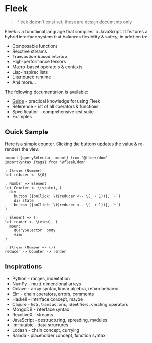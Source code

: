# Fleek

> Fleek doesn't exist yet, these are design documents only

Fleek is a functional language that compiles to JavaScript.
It features a hybrid interface system that balances flexibility & safety, in addition to:

* Composable functions
* Reactive streams
* Transaction-based intertop
* High-performance tensors
* Macro-based operators & contexts
* Lisp-inspired lists
* Distributed runtime
* And more...

The following documentation is available:

* [Guide](https://ashtonwar.gitbooks.io/fleek/content/) - practical knowledge for using Fleek
* Reference - list of all operators & functions
* Specification - comprehensive test suite
* Examples

## Quick Sample

Here is a simple counter. Clicking the buttons updates the value & re-renders the view.

```fl
import {querySelector, mount} from '@fleek/dom'
importSyntax {tags} from '@fleek/dom'

: Stream (Number)
let reducer <- ${0}

: Number => Element
let Counter <- \(state), (
  div
    button ({onClick: \($reducer <-- \(_ - 1))}, `-`)
    div state
    button ({onClick: \($reducer <-- \(_ + 1))}, `+`)
)

: Element => ()
let render <- \(view), (
  mount
    querySelector `body`
    view
)

: Stream (Number => ())
reducer -> Counter -> render
```

## Inspirations

* Python - ranges, indentation
* NumPy - multi-dimensional arrays
* Octave - array syntax, linear algebra, return behavior
* Elm - chain operators, errors, comments
* Haskell - interface concept, maybe
* Clojure - lists, transactions, identifiers, creating operators
* MongoDB - interface syntax
* ReactiveX - streams
* JavaScript - destructuring, spreading, modules
* Immutable - data structures
* Lodash - chain concept, currying
* Ramda - placeholder concept, function syntax
